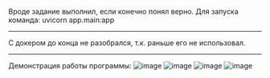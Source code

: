 Вроде задание выполнил, если конечно понял верно.
Для запуска команда: uvicorn app.main:app
****
С докером до конца не разобрался, т.к. раньше его не использовал.
****
Демонстрация работы программы:
![image](https://github.com/user-attachments/assets/8e122333-8b2a-470b-ae90-3db34f354c2c)
![image](https://github.com/user-attachments/assets/32339cbe-8c16-437a-9dfa-e0e4b701ce46)
![image](https://github.com/user-attachments/assets/9f6162b2-06ad-484e-a3b7-e9eade0aa77a)
![image](https://github.com/user-attachments/assets/4c131367-469b-4534-9d3c-01621a5b27bb)
